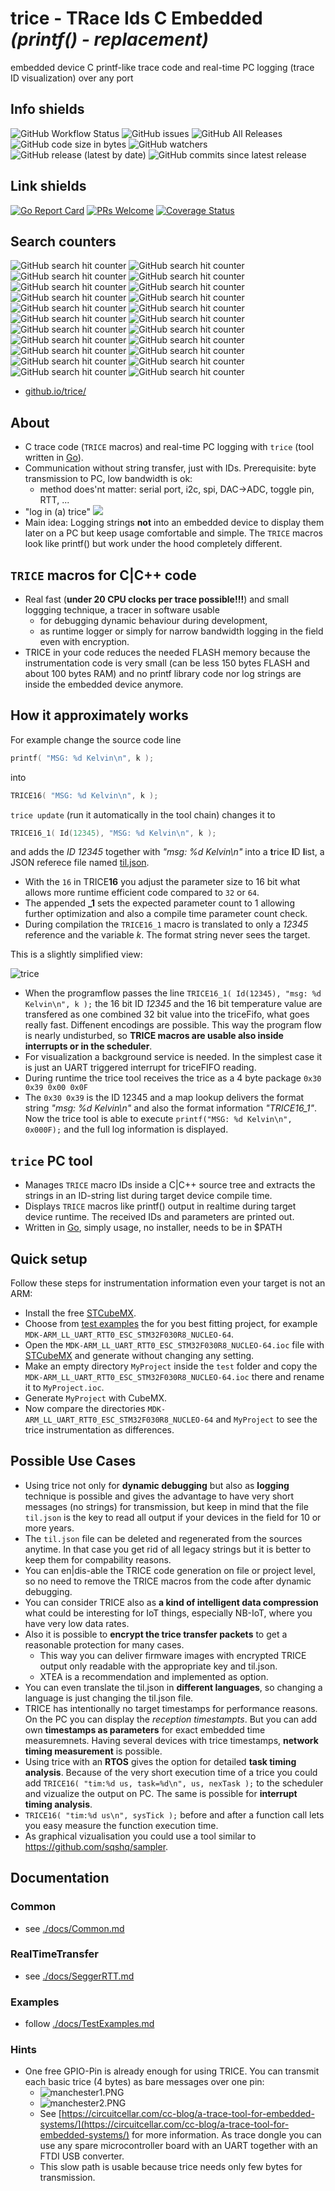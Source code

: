 # **trice** - **TR**ace **I**ds **C** **E**mbedded *(printf() - replacement)*
embedded device C printf-like trace code and real-time PC logging (trace ID visualization) over any port

## Info shields
![GitHub Workflow Status](https://img.shields.io/github/workflow/status/rokath/trice/goreleaser)
![GitHub issues](https://img.shields.io/github/issues/rokath/trice)
![GitHub All Releases](https://img.shields.io/github/downloads/rokath/trice/total)
![GitHub code size in bytes](https://img.shields.io/github/languages/code-size/rokath/trice)
![GitHub watchers](https://img.shields.io/github/watchers/rokath/trice?label=watch)
![GitHub release (latest by date)](https://img.shields.io/github/v/release/rokath/trice)
![GitHub commits since latest release](https://img.shields.io/github/commits-since/rokath/trice/latest)

## Link shields
[![Go Report Card](https://goreportcard.com/badge/github.com/rokath/trice)](https://goreportcard.com/report/github.com/rokath/trice) 
[![PRs Welcome](https://img.shields.io/badge/PRs-welcome-brightgreen.svg?style=flat-square)](http://makeapullrequest.com)
[![Coverage Status](https://coveralls.io/repos/github/rokath/trice/badge.svg)](https://coveralls.io/github/rokath/trice)

## Search counters
![GitHub search hit counter](https://img.shields.io/github/search/rokath/trice/trace)
![GitHub search hit counter](https://img.shields.io/github/search/rokath/trice/instrumentation)
![GitHub search hit counter](https://img.shields.io/github/search/rokath/trice/embedded)
![GitHub search hit counter](https://img.shields.io/github/search/rokath/trice/logging)
![GitHub search hit counter](https://img.shields.io/github/search/rokath/trice/real-time)
![GitHub search hit counter](https://img.shields.io/github/search/rokath/trice/debugging)
![GitHub search hit counter](https://img.shields.io/github/search/rokath/trice/monitoring)
![GitHub search hit counter](https://img.shields.io/github/search/rokath/trice/terminal)
![GitHub search hit counter](https://img.shields.io/github/search/rokath/trice/cli)
![GitHub search hit counter](https://img.shields.io/github/search/rokath/trice/diagnostics)
![GitHub search hit counter](https://img.shields.io/github/search/rokath/trice/tool)
![GitHub search hit counter](https://img.shields.io/github/search/rokath/trice/data-recording)
![GitHub search hit counter](https://img.shields.io/github/search/rokath/trice/rtos)
![GitHub search hit counter](https://img.shields.io/github/search/rokath/trice/multi-language-support)
![GitHub search hit counter](https://img.shields.io/github/search/rokath/trice/compression)
![GitHub search hit counter](https://img.shields.io/github/search/rokath/trice/timing-analysis)
![GitHub search hit counter](https://img.shields.io/github/search/rokath/trice/time-measurement)
![GitHub search hit counter](https://img.shields.io/github/search/rokath/trice/golang)
![GitHub search hit counter](https://img.shields.io/github/search/rokath/trice/printf)
![GitHub search hit counter](https://img.shields.io/github/search/rokath/trice/encryption)
![GitHub search hit counter](https://img.shields.io/github/search/rokath/trice/serial)
![GitHub search hit counter](https://img.shields.io/github/search/rokath/trice/C)

<!---
- [docs folder](https://github.com/rokath/trice/tree/master/docs)
- [doc index](https://rokath.github.io/trice/docs/)
--->
- [github.io/trice/](https://rokath.github.io/trice/)

## About

- C trace code (`TRICE` macros)  and real-time PC logging with `trice` (tool written in [Go](https://en.wikipedia.org/wiki/Go_(programming_language))).
- Communication without string transfer, just with IDs. Prerequisite: byte transmission to PC, low bandwidth is ok:
  - method does'nt matter: serial port, i2c, spi, DAC->ADC, toggle pin, RTT, ...
- "log in (a) trice" ![ ](./docs/README.media/life0.gif)
- Main idea: Logging strings **not** into an embedded device to display them later on a PC but keep usage comfortable and simple. The `TRICE` macros look like printf() but work under the hood completely different.

## `TRICE` macros for C|C++ code

- Real fast (**under 20 CPU clocks per trace possible!!!**) and small loggging technique, a tracer in software usable
  - for debugging dynamic behaviour during development, 
  - as runtime logger or simply for narrow bandwidth logging in the field even with encryption.
- TRICE in your code reduces the needed FLASH memory because the instrumentation code is very small (can be less 150 bytes FLASH and about 100 bytes RAM) and no printf library code nor log strings are inside the embedded device anymore.

## How it approximately works

For example change the source code line

```c
printf( "MSG: %d Kelvin\n", k );
```

into

```c
TRICE16( "MSG: %d Kelvin\n", k );
```

`trice update` (run it automatically in the tool chain) changes it to  

```c
TRICE16_1( Id(12345), "MSG: %d Kelvin\n", k );
```

and adds the *ID 12345* together with *"msg: %d Kelvin\n"* into a **t**rice **I**D **l**ist, a JSON referece file named [til.json](https://github.com/rokath/trice/blob/master/til.json).
- With the `16` in TRICE**16** you adjust the parameter size to 16 bit what allows more runtime efficient code compared to `32` or `64`.
- The appended **_1** sets the expected parameter count to 1 allowing further optimization and also a compile time parameter count check.
- During compilation the `TRICE16_1` macro is translated to only a *12345* reference and the variable *k*. The format string never sees the target.

This is a slightly simplified view:

![trice](./docs/README.media/trice4BlockDiagram.svg)

- When the programflow passes the line `TRICE16_1( Id(12345), "msg: %d Kelvin\n", k );` the 16 bit ID *12345* and the 16 bit temperature value are transfered as one combined 32 bit value into the triceFifo, what goes really fast. Diffenent encodings are possible. This way the program flow is nearly undisturbed, so **TRICE macros are usable also inside interrupts or in the scheduler**.
- For visualization a background service is needed. In the simplest case it is just an UART triggered interrupt for triceFIFO reading.
- During runtime the trice tool receives the trice as a 4 byte package `0x30 0x39 0x00 0x0F`
- The `0x30 0x39` is the ID 12345 and a map lookup delivers the format string *"msg: %d Kelvin\n"* and also the format information *"TRICE16_1"*. Now the trice tool is able to execute `printf("MSG: %d Kelvin\n", 0x000F);` and the full log information is displayed.

## `trice` PC tool

- Manages `TRICE` macro IDs inside a C|C++ source tree and extracts the strings in an ID-string list during target device compile time.
- Displays `TRICE` macros like printf() output in realtime during target device runtime. The received IDs and parameters are printed out.
- Written in [Go](https://en.wikipedia.org/wiki/Go_(programming_language)), simply usage, no installer, needs to be in $PATH

## Quick setup

Follow these steps for instrumentation information even your target is not an ARM:

- Install the free [STCubeMX](https://www.st.com/en/development-tools/stm32cubemx.html).
- Choose from [test examples](https://github.com/rokath/trice/tree/master/test) the for you best fitting project, for example `MDK-ARM_LL_UART_RTT0_ESC_STM32F030R8_NUCLEO-64`.
- Open the `MDK-ARM_LL_UART_RTT0_ESC_STM32F030R8_NUCLEO-64.ioc` file with [STCubeMX](https://www.st.com/en/development-tools/stm32cubemx.html) and generate without changing any setting.
- Make an empty directory `MyProject` inside the `test` folder and copy the `MDK-ARM_LL_UART_RTT0_ESC_STM32F030R8_NUCLEO-64.ioc` there and rename it to `MyProject.ioc`.
- Generate `MyProject` with CubeMX.
- Now compare the directories `MDK-ARM_LL_UART_RTT0_ESC_STM32F030R8_NUCLEO-64` and `MyProject` to see the trice instrumentation as differences.

## Possible Use Cases

- Using trice not only for **dynamic debugging** but also as **logging** technique
    is possible and gives the advantage to have very short messages (no strings) for transmission, 
    but keep in mind that the file `til.json` is the key to read all output if your devices in the field for 10 or more years.
- The `til.json` file can be deleted and regenerated from the sources anytime. In that case you get rid of all legacy strings but it is better to keep them for compability reasons.
- You can en|dis-able the TRICE code generation on file or project level, so no need to remove the TRICE macros from the code after dynamic debugging.
- You can consider TRICE also as **a kind of intelligent data compression** what could be interesting for IoT things, especially NB-IoT, where you have very low data rates.
- Also it is possible to **encrypt the trice transfer packets** to get a reasonable protection for many cases.
  - This way you can deliver firmware images with encrypted TRICE output only readable with the appropriate key and til.json.
  - XTEA is a recommendation and implemented as option.
- You can even translate the til.json in **different languages**, so changing a language is just changing the til.json file.
- TRICE has intentionally no target timestamps for performance reasons. On the PC you can display the *reception timestampts*. But you can add own **timestamps as parameters** for exact embedded time measuremnets. Having several devices with trice timestamps, **network timing measurement** is possible.
- Using trice with an **RTOS** gives the option for detailed **task timing analysis**. Because of the very short execution time of a trice you could add `TRICE16( "tim:%d us, task=%d\n", us, nexTask );` to the scheduler and vizualize the output on PC. The same is possible for **interrupt timing analysis**.
- `TRICE16( "tim:%d us\n", sysTick );` before and after a function call lets you easy measure the function execution time.
- As graphical vizualisation you could use a tool similar to https://github.com/sqshq/sampler.

## Documentation
### Common
- see [./docs/Common.md](https://github.com/rokath/trice/tree/master/docs/Common.md)
### RealTimeTransfer
- see [./docs/SeggerRTT.md](https://github.com/rokath/trice/tree/master/docs/SeggerRTT.md)
### Examples
- follow [./docs/TestExamples.md](https://github.com/rokath/trice/tree/master/docs/TestExamples.md)
### Hints
- One free GPIO-Pin is already enough for using TRICE. You can transmit each basic trice (4 bytes) as bare messages over one pin:
  - ![manchester1.PNG](./docs/README.media/manchester1.PNG)
  - ![manchester2.PNG](./docs/README.media/manchester2.PNG)
  - See [https://circuitcellar.com/cc-blog/a-trace-tool-for-embedded-systems/](https://circuitcellar.com/cc-blog/a-trace-tool-for-embedded-systems/) for more information. As trace dongle you can use any spare microcontroller board with an UART together with an FTDI USB converter.
  - This slow path is usable because trice needs only few bytes for transmission.
